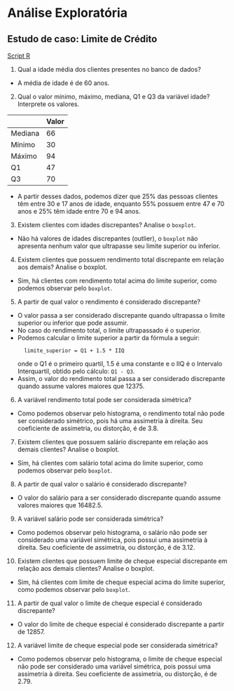 # Análise Exploratória

## Estudo de caso: Limite de Crédito

[Script R](https://github.com/Nandaoc/mba-exercises/blob/main/analytics/analise-exploratoria/estudo-de-caso-limite-credito.R)

1. Qual a idade média dos clientes presentes no banco de dados? 
  - A média de idade é de 60 anos.
2. Qual o valor mínimo, máximo, mediana, Q1 e Q3 da variável idade? Interprete os valores.

  |    | Valor |
  |---------|----|
  | Mediana | 66 |
  | Mínimo  | 30 |
  | Máximo  | 94 |
  | Q1      | 47 |
  | Q3      | 70 |
  -
    A partir desses dados, podemos dizer que 25% das pessoas clientes têm entre 30 e 17 anos de idade, enquanto 55% possuem         entre 47 e 70 anos e 25% têm idade entre 70 e 94 anos.

3. Existem clientes com idades discrepantes? Analise o `boxplot`.
  - Não há valores de idades discrepantes (outlier), o `boxplot` não apresenta nenhum valor que ultrapasse seu limite superior ou   inferior.

4. Existem clientes que possuem rendimento total discrepante em relação aos demais? Analise o boxplot.
  - Sim, há clientes com rendimento total acima do limite superior, como podemos observar pelo `boxplot`.

5. A partir de qual valor o rendimento é considerado discrepante?
  - O valor passa a ser considerado discrepante quando ultrapassa o limite superior ou inferior que pode assumir.
  - No caso do rendimento total, o limite ultrapassado é o superior. 
  - Podemos calcular o limite superior a partir da fórmula a seguir:
    ```
      limite_superior = Q1 + 1.5 * IIQ
    ```
    onde o Q1 é o primeiro quartil, 1.5 é uma constante e o IIQ é o Intervalo Interquartil, obtido pelo cálculo: `Q1 - Q3`.
  - Assim, o valor do rendimento total passa a ser considerado discrepante quando assume valores maiores que 12375.

6. A variável rendimento total pode ser considerada simétrica?
  - Como podemos observar pelo histograma, o rendimento total não pode ser considerado simétrico, pois há uma assimetria à       direita. Seu coeficiente de assimetria, ou distorção, é de 3.8.

7. Existem clientes que possuem salário discrepante em relação aos demais clientes? Analise o boxplot.
  - Sim, há clientes com salário total acima do limite superior, como podemos observar pelo `boxplot`.

8. A partir de qual valor o salário é considerado discrepante?
  - O valor do salário para a ser considerado discrepante quando assume valores maiores que 16482.5.

9. A variável salário pode ser considerada simétrica?
  - Como podemos observar pelo histograma, o salário não pode ser considerado uma variável simétrica, pois possui uma             assimetria à direita. Seu coeficiente de assimetria, ou distorção, é de 3.12.

10. Existem clientes que possuem limite de cheque especial discrepante em relação aos demais clientes? Analise o boxplot.
  - Sim, há clientes com limite de cheque especial acima do limite superior, como podemos observar pelo `boxplot`.

11. A partir de qual valor o limite de cheque especial é considerado discrepante?
  - O valor do limite de cheque especial é considerado discrepante a partir de 12857.

12. A variável limite de cheque especial pode ser considerada simétrica?
  - Como podemos observar pelo histograma, o limite de cheque especial não pode ser considerado uma variável simétrica, pois     possui uma assimetria à direita. Seu coeficiente de assimetria, ou distorção, é de 2.79.

